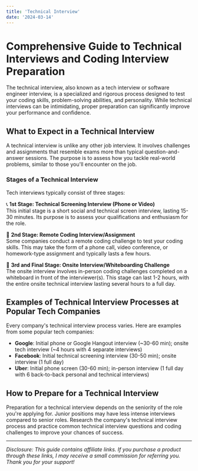 ```yaml
---
title: 'Technical Interview'
date: '2024-03-14'
---
```



# Comprehensive Guide to Technical Interviews and Coding Interview Preparation

The technical interview, also known as a tech interview or software engineer interview, is a specialized and rigorous process designed to test your coding skills, problem-solving abilities, and personality. While technical interviews can be intimidating, proper preparation can significantly improve your performance and confidence.

## What to Expect in a Technical Interview

A technical interview is unlike any other job interview. It involves challenges and assignments that resemble exams more than typical question-and-answer sessions. The purpose is to assess how you tackle real-world problems, similar to those you'll encounter on the job.

### Stages of a Technical Interview

Tech interviews typically consist of three stages:

📞 **1st Stage: Technical Screening Interview (Phone or Video)**  
This initial stage is a short social and technical screen interview, lasting 15-30 minutes. Its purpose is to assess your qualifications and enthusiasm for the role.

📝 **2nd Stage: Remote Coding Interview/Assignment**  
Some companies conduct a remote coding challenge to test your coding skills. This may take the form of a phone call, video conference, or homework-type assignment and typically lasts a few hours.

🏢 **3rd and Final Stage: Onsite Interview/Whiteboarding Challenge**  
The onsite interview involves in-person coding challenges completed on a whiteboard in front of the interviewer(s). This stage can last 1-2 hours, with the entire onsite technical interview lasting several hours to a full day.

## Examples of Technical Interview Processes at Popular Tech Companies

Every company's technical interview process varies. Here are examples from some popular tech companies:

- **Google**: Initial phone or Google Hangout interview (~30-60 min); onsite tech interview (~4 hours with 4 separate interviews)
- **Facebook**: Initial technical screening interview (30-50 min); onsite interview (1 full day)
- **Uber**: Initial phone screen (30-60 min); in-person interview (1 full day with 6 back-to-back personal and technical interviews)

## How to Prepare for a Technical Interview

Preparation for a technical interview depends on the seniority of the role you're applying for. Junior positions may have less intense interviews compared to senior roles. Research the company's technical interview process and practice common technical interview questions and coding challenges to improve your chances of success.

---

*Disclosure: This guide contains affiliate links. If you purchase a product through these links, I may receive a small commission for referring you. Thank you for your support!*
